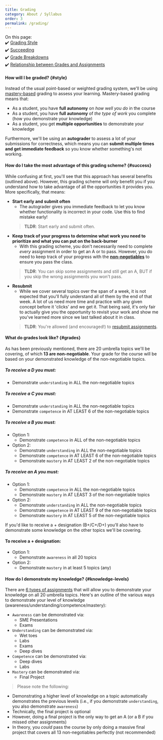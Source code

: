 ```yaml
---
title: Grading
category: About / Syllabus
order: 3
permalink: /grading/
---
```

On this page:  
✔️ [Grading Style](#style)  
✔️ [Succeeding](#success)  
✔️ [Grade Breakdowns](#grades)  
✔️ [Relationship between Grades and Assignments](#knowledge-levels)

#### How will I be graded? {#style} 
Instead of the usual point-based or weighted grading system, we'll be using [mastery-based](https://hapara.com/blog/mastery-based-grading/) grading to assess your learning. Mastery-based grading means that:
- As a student, you have **full autonomy** on *how well you do* in the course
- As a student, you have **full autonomy** of *the type of work* you complete (how you demonstrate your knowledge)
- As a student, you get **multiple opportunities** to demonstrate your knowledge

Furthermore, we'll be using an **autograder** to assess a lot of your submissions for correctness, which means you can **submit multiple times and get immediate feedback** so you know whether something's not working.

#### How do I take the most advantage of this grading scheme? {#success}
While confusing at first, you'll see that this approach has several benefits (outlined above). However, this grading scheme will only benefit you if you understand how to take advantage of all the opportunities it provides you. More specifically, that means:
- **Start early and submit often**
	- The autograder gives you immediate feedback to let you know whether functionality is incorrect in your code. Use this to find mistake early!
	> **TLDR**: Start early and submit often.
- **Keep track of your progress to determine what work you need to prioritize and what you can put on the back-burner**
	- With this grading scheme, you don't necessarily need to complete *every* assignment in order to get an A or to pass. However, you do need to keep track of your progress with the [**non-negotiables**](/outcomes-skills) to ensure you pass the class.
	> **TLDR**: You can skip some assignments and still get an A, BUT if you skip the wrong assignments you won't pass.
- **Resubmit**
	- While we cover several topics over the span of a week, it is not expected that you'll fully understand all of them by the end of that week. A lot of us need more time and practice with any given concept before it 'clicks' and we get it. That being said, it's only fair to actually give you the opportunity to revisit your work and show me you've learned more since we last talked about it in class. 
	> **TLDR**: You're allowed (and encouraged!) to [resubmit assignments](/resubmissions).

#### What do grades look like? {#grades}
As has been previously mentioned, there are 20 umbrella topics we'll be covering, of which **13 are non-negotiable**. Your grade for the course will be based on your demonstrated knowledge of the non-negotiable topics.

##### To receive a D you must:
- Demonstrate `understanding` in ALL the non-negotiable topics

##### To receive a C you must:
- Demonstrate `understanding` in ALL the non-negotiable topics
- Demonstrate `competence` in AT LEAST 6 of the non-negotiable topics

##### To receive a B you must:
- Option 1:
	- Demonstrate `competence` in ALL of the non-negotiable topics 
- Option 2:
	- Demonstrate `understanding` in ALL the non-negotiable topics
	- Demonstrate `competence` in AT LEAST 6 of the non-negotiable topics 
	- Demonstrate `mastery` in AT LEAST 2 of the non-negotiable topics

##### To receive an A you must:
- Option 1:
	- Demonstrate `competence` in ALL the non-negotiable topics 
	- Demonstrate `mastery` in AT LEAST 3 of the non-negotiable topics
- Option 2:
	- Demonstrate `understanding` in ALL the non-negotiable topics
	- Demonstrate `competence` in AT LEAST 9 of the non-negotiable topics 
	- Demonstrate `mastery` in AT LEAST 5 of the non-negotiable topics

If you'd like to receive a + designation (B+/C+/D+) you'll also have to demonstrate some knowledge on the other topics we'll be covering.

#### To receive a + designation:
- Option 1:
	- Demonstrate `awareness` in all 20 topics
- Option 2:
	- Demonstrate `mastery` in at least 5 topics (any)

#### How do I demonstrate my knowledge? {#knowledge-levels}
There are [6 types of assignments](/types-assignments) that will allow you to demonstrate your knowledge on all 20 umbrella topics. Here's an outline of the various ways to demonstrate your level of knowledge (awareness/understanding/competence/mastery):

- `Awareness` can be demonstrated via: 
	- SME Presentations
	- Exams
- `Understanding` can be demonstrated via: 
	- Wet toes
	- Labs
	- Exams
	- Deep dives
- `Competence` can be demonstrated via: 
	- Deep dives
	- Labs
- `Mastery` can be demonstrated via: 
	- Final Project

> Please note the following:
- Demonstrating a higher level of knowledge on a topic automatically demonstrates the previous levels (i.e., if you demonstrate `understanding`, you also demonstrate `awareness`)
- Technically, the final project is optional
- However, doing a final project is the only way to get an A (or a B if you missed other assignments)
- In theory, you *could* pass the course by only doing a massive final project that covers all 13 non-negotiables perfectly (not recommended)